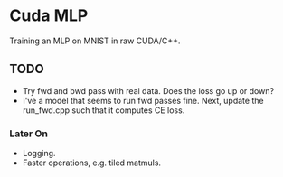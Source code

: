 # Cuda MLP
Training an MLP on MNIST in raw CUDA/C++.

## TODO

* Try fwd and bwd pass with real data. Does the loss go up or down?
* I've a model that seems to run fwd passes fine. Next, update the run_fwd.cpp such that it computes CE loss.

### Later On

* Logging.
* Faster operations, e.g. tiled matmuls.
